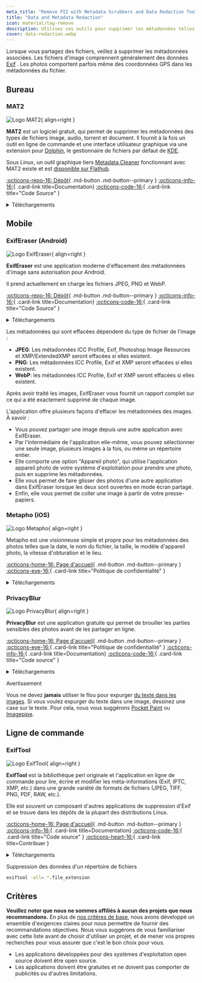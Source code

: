 ```yaml
---
meta_title: "Remove PII with Metadata Scrubbers and Data Redaction Tools - Privacy Guides"
title: "Data and Metadata Redaction"
icon: material/tag-remove
description: Utilisez ces outils pour supprimer les métadonnées telles que la localisation GPS et d'autres informations d'identification des photos et des fichiers que vous partagez.
cover: data-redaction.webp
---
```


Lorsque vous partagez des fichiers, veillez à supprimer les métadonnées associées. Les fichiers d'image comprennent généralement des données [Exif](https://en.wikipedia.org/wiki/Exif) . Les photos comportent parfois même des coordonnées GPS dans les métadonnées du fichier.

## Bureau

### MAT2

<div class="admonition recommendation" markdown>

![Logo MAT2](assets/img/data-redaction/mat2.svg){ align=right }

**MAT2** est un logiciel gratuit, qui permet de supprimer les métadonnées des types de fichiers image, audio, torrent et document. Il fournit à la fois un outil en ligne de commande et une interface utilisateur graphique via une extension pour [Dolphin](https://0xacab.org/jvoisin/mat2/-/tree/master/dolphin), le gestionnaire de fichiers par défaut de [KDE](https://kde.org).

Sous Linux, un outil graphique tiers [Metadata Cleaner](https://gitlab.com/rmnvgr/metadata-cleaner) fonctionnant avec MAT2 existe et est [disponible sur Flathub](https://flathub.org/apps/details/fr.romainvigier.MetadataCleaner).

[:octicons-repo-16: Dépôt](https://0xacab.org/jvoisin/mat2){ .md-button .md-button--primary }
[:octicons-info-16:](https://0xacab.org/jvoisin/mat2/-/blob/master/README.md){ .card-link title=Documentation}
[:octicons-code-16:](https://0xacab.org/jvoisin/mat2){ .card-link title="Code Source" }

<details class="downloads" markdown>
<summary>Téléchargements</summary>

- [:fontawesome-brands-windows: Windows](https://pypi.org/project/mat2)
- [:simple-apple: macOS](https://0xacab.org/jvoisin/mat2#requirements-setup-on-macos-os-x-using-homebrew)
- [:simple-linux: Linux](https://pypi.org/project/mat2)
- [:octicons-globe-16: Web](https://0xacab.org/jvoisin/mat2#web-interface)

</details>

</div>

## Mobile

### ExifEraser (Android)

<div class="admonition recommendation" markdown>

![Logo ExifEraser](assets/img/data-redaction/exiferaser.svg){ align=right }

**ExifEraser** est une application moderne d'effacement des métadonnées d'image sans autorisation pour Android.

Il prend actuellement en charge les fichiers JPEG, PNG et WebP.

[:octicons-repo-16: Dépôt](https://github.com/Tommy-Geenexus/exif-eraser){ .md-button .md-button--primary }
[:octicons-info-16:](https://github.com/Tommy-Geenexus/exif-eraser#readme){ .card-link title=Documentation}
[:octicons-code-16:](https://github.com/Tommy-Geenexus/exif-eraser){ .card-link title="Code Source" }

<details class="downloads" markdown>
<summary>Téléchargements</summary>

- [:simple-googleplay: Google Play](https://play.google.com/store/apps/details?id=com.none.tom.exiferaser)
- [:octicons-moon-16: Accrescent](https://accrescent.app/app/com.none.tom.exiferaser)
- [:simple-github: GitHub](https://github.com/Tommy-Geenexus/exif-eraser/releases)

</details>

</div>

Les métadonnées qui sont effacées dépendent du type de fichier de l'image :

- **JPEG**: Les métadonnées ICC Profile, Exif, Photoshop Image Resources et XMP/ExtendedXMP seront effacées si elles existent.
- **PNG**: Les métadonnées ICC Profile, Exif et XMP seront effacées si elles existent.
- **WebP**: les métadonnées ICC Profile, Exif et XMP seront effacées si elles existent.

Après avoir traité les images, ExifEraser vous fournit un rapport complet sur ce qui a été exactement supprimé de chaque image.

L'application offre plusieurs façons d'effacer les métadonnées des images. À savoir :

- Vous pouvez partager une image depuis une autre application avec ExifEraser.
- Par l'intermédiaire de l'application elle-même, vous pouvez sélectionner une seule image, plusieurs images à la fois, ou même un répertoire entier.
- Elle comporte une option "Appareil photo", qui utilise l'application appareil photo de votre système d'exploitation pour prendre une photo, puis en supprime les métadonnées.
- Elle vous permet de faire glisser des photos d'une autre application dans ExifEraser lorsque les deux sont ouvertes en mode écran partagé.
- Enfin, elle vous permet de coller une image à partir de votre presse-papiers.

### Metapho (iOS)

<div class="admonition recommendation" markdown>

![Logo Metapho](assets/img/data-redaction/metapho.jpg){ align=right }

Metapho est une visionneuse simple et propre pour les métadonnées des photos telles que la date, le nom du fichier, la taille, le modèle d'appareil photo, la vitesse d'obturation et le lieu.

[:octicons-home-16: Page d'accueil](https://zininworks.com/metapho){ .md-button .md-button--primary }
[:octicons-eye-16:](https://zininworks.com/privacy){ .card-link title="Politique de confidentialité" }

<details class="downloads" markdown>
<summary>Téléchargements</summary>

- [:simple-appstore: App Store](https://apps.apple.com/app/id914457352)

</details>

</div>

### PrivacyBlur

<div class="admonition recommendation" markdown>

![Logo PrivacyBlur](assets/img/data-redaction/privacyblur.svg){ align=right }

**PrivacyBlur** est une application gratuite qui permet de brouiller les parties sensibles des photos avant de les partager en ligne.

[:octicons-home-16: Page d'accueil](https://privacyblur.app){ .md-button .md-button--primary }
[:octicons-eye-16:](https://privacyblur.app/privacy.html){ .card-link title="Politique de confidentialité" }
[:octicons-info-16:](https://github.com/MATHEMA-GmbH/privacyblur#readme){ .card-link title=Documentation}
[:octicons-code-16:](https://github.com/MATHEMA-GmbH/privacyblur){ .card-link title="Code source" }

<details class="downloads" markdown>
<summary>Téléchargements</summary>

- [:simple-googleplay: Google Play](https://play.google.com/store/apps/details?id=de.mathema.privacyblur)
- [:simple-appstore: App Store](https://apps.apple.com/app/id1536274106)

</details>

</div>

<div class="admonition warning" markdown>
<p class="admonition-title">Avertissement</p>

Vous ne devez **jamais** utiliser le flou pour expurger [du texte dans les images](https://bishopfox.com/blog/unredacter-tool-never-pixelation). Si vous voulez expurger du texte dans une image, dessinez une case sur le texte. Pour cela, nous vous suggérons [Pocket Paint](https://github.com/Catrobat/Paintroid) ou [Imagepipe](https://codeberg.org/Starfish/Imagepipe).

</div>

## Ligne de commande

### ExifTool

<div class="admonition recommendation" markdown>

![Logo ExifTool](assets/img/data-redaction/exiftool.png){ align=right }

**ExifTool** est la bibliothèque perl originale et l'application en ligne de commande pour lire, écrire et modifier les méta-informations (Exif, IPTC, XMP, etc.) dans une grande variété de formats de fichiers (JPEG, TIFF, PNG, PDF, RAW, etc.).

Elle est souvent un composant d'autres applications de suppression d'Exif et se trouve dans les dépôts de la plupart des distributions Linux.

[:octicons-home-16: Page d'accueil](https://exiftool.org){ .md-button .md-button--primary }
[:octicons-info-16:](https://exiftool.org/faq.html){ .card-link title=Documentation}
[:octicons-code-16:](https://github.com/exiftool/exiftool){ .card-link title="Code source" }
[:octicons-heart-16:](https://exiftool.org/#donate){ .card-link title=Contribuer }

<details class="downloads" markdown>
<summary>Téléchargements</summary>

- [:fontawesome-brands-windows: Windows](https://exiftool.org)
- [:simple-apple: macOS](https://exiftool.org)
- [:simple-linux: Linux](https://exiftool.org)

</details>

</div>

<div class="admonition example" markdown>
<p class="admonition-title">Suppression des données d'un répertoire de fichiers</p>

```bash
exiftool -all= *.file_extension
```

</div>

## Critères

**Veuillez noter que nous ne sommes affiliés à aucun des projets que nous recommandons.** En plus de [nos critères de base](about/criteria.md), nous avons développé un ensemble d'exigences claires pour nous permettre de fournir des recommandations objectives. Nous vous suggérons de vous familiariser avec cette liste avant de choisir d'utiliser un projet, et de mener vos propres recherches pour vous assurer que c'est le bon choix pour vous.

- Les applications développées pour des systèmes d'exploitation open source doivent être open source.
- Les applications doivent être gratuites et ne doivent pas comporter de publicités ou d'autres limitations.
